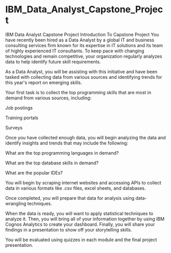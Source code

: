 # IBM_Data_Analyst_Capstone_Project
IBM Data Analyst Capstone Project
Introduction To Capstone Project
You have recently been hired as a Data Analyst by a global IT and business consulting services firm known for its expertise in IT solutions and its team of highly experienced IT consultants. To keep pace with changing technologies and remain competitive, your organization regularly analyzes data to help identify future skill requirements. 

As a Data Analyst, you will be assisting with this initiative and have been tasked with collecting data from various sources and identifying trends for this year's report on emerging skills. 

Your first task is to collect the top programming skills that are most in demand from various sources, including:

Job postings

Training portals

Surveys

Once you have collected enough data, you will begin analyzing the data and identify insights and trends that may include the following:

What are the top programming languages in demand?

What are the top database skills in demand?

What are the popular IDEs?

You will begin by scraping internet websites and accessing APIs to collect data in various formats like .csv files, excel sheets, and databases.   
 
 

Once completed, you will prepare that data for analysis using data-wrangling techniques. 
 
  
 
 

When the data is ready, you will want to apply statistical techniques to analyze it. Then, you will bring all of your information together by using IBM Cognos Analytics to create your dashboard. Finally, you will share your findings in a presentation to show off your storytelling skills.

You will be evaluated using quizzes in each module and the final project presentation.
